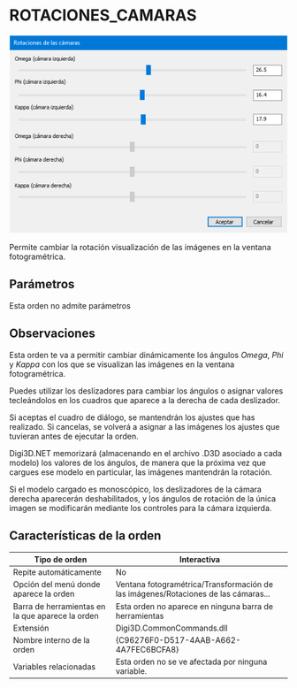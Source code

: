 # ROTACIONES_CAMARAS

![Cuadro de diálogo de rotaciones de cámaras](../../../../../../.gitbook/assets/RotacionesCamaras.PNG)

Permite cambiar la rotación visualización de las imágenes en la ventana fotogramétrica.

## Parámetros

Esta orden no admite parámetros

## Observaciones

Esta orden te va a permitir cambiar dinámicamente los ángulos _Omega_, _Phi_ y _Kappa_ con los que se visualizan las imágenes en la ventana fotogramétrica.

Puedes utilizar los deslizadores para cambiar los ángulos o asignar valores tecleándolos en los cuadros que aparece a la derecha de cada deslizador.

Si aceptas el cuadro de diálogo, se mantendrán los ajustes que has realizado. Si cancelas, se volverá a asignar a las imágenes los ajustes que tuvieran antes de ejecutar la orden.

Digi3D.NET memorizará (almacenando en el archivo .D3D asociado a cada modelo) los valores de los ángulos, de manera que la próxima vez que cargues ese modelo en particular, las imágenes mantendrán la rotación.

Si el modelo cargado es monoscópico, los deslizadores de la cámara derecha aparecerán deshabilitados, y los ángulos de rotación de la única imagen se modificarán mediante los controles para la cámara izquierda.

## Características de la orden

| Tipo de orden                                    | Interactiva                                                                        |
| ------------------------------------------------ | ---------------------------------------------------------------------------------- |
| Repite automáticamente                           | No                                                                                 |
| Opción del menú donde aparece la orden           | Ventana fotogramétrica/Transformación de las imágenes/Rotaciones de las cámaras... |
| Barra de herramientas en la que aparece la orden | Esta orden no aparece en ninguna barra de herramientas                             |
| Extensión                                        | Digi3D.CommonCommands.dll                                                          |
| Nombre interno de la orden                       | {C96276F0-D517-4AAB-A662-4A7FEC6BCFA8}                                             |
| Variables relacionadas                           | Esta orden no se ve afectada por ninguna variable.                                 |
